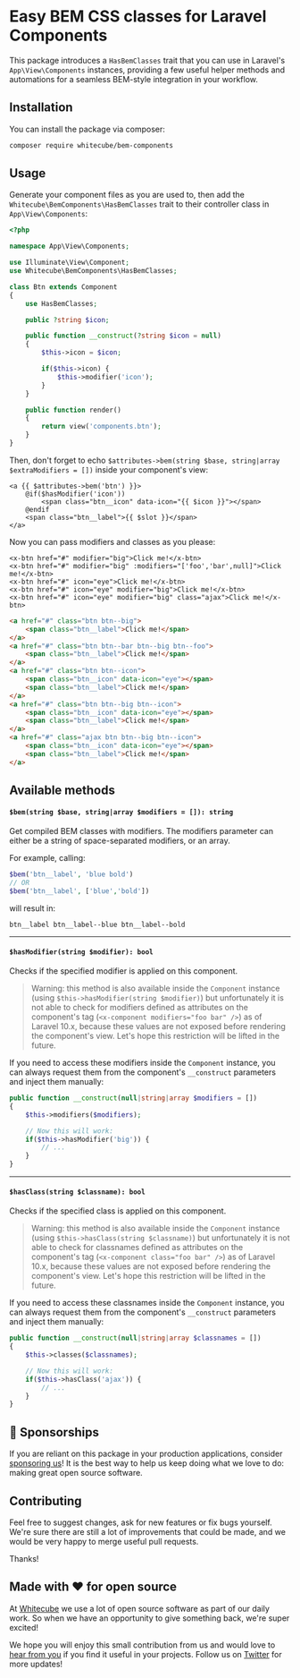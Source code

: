 # Easy BEM CSS classes for Laravel Components

This package introduces a `HasBemClasses` trait that you can use in Laravel's `App\View\Components` instances, providing a few useful helper methods and automations for a seamless BEM-style integration in your workflow.

## Installation

You can install the package via composer:

```bash
composer require whitecube/bem-components
```

## Usage

Generate your component files as you are used to, then add the `Whitecube\BemComponents\HasBemClasses` trait to their controller class in `App\View\Components`:

```php
<?php

namespace App\View\Components;

use Illuminate\View\Component;
use Whitecube\BemComponents\HasBemClasses;

class Btn extends Component
{
    use HasBemClasses;

    public ?string $icon;

    public function __construct(?string $icon = null)
    {
        $this->icon = $icon;

        if($this->icon) {
            $this->modifier('icon');
        }
    }

    public function render()
    {
        return view('components.btn');
    }
}
```

Then, don't forget to echo `$attributes->bem(string $base, string|array $extraModifiers = [])` inside your component's view:

```blade
<a {{ $attributes->bem('btn') }}>
    @if($hasModifier('icon'))
        <span class="btn__icon" data-icon="{{ $icon }}"></span>
    @endif
    <span class="btn__label">{{ $slot }}</span>
</a>
```

Now you can pass modifiers and classes as you please:

```blade
<x-btn href="#" modifier="big">Click me!</x-btn>
<x-btn href="#" modifier="big" :modifiers="['foo','bar',null]">Click me!</x-btn>
<x-btn href="#" icon="eye">Click me!</x-btn>
<x-btn href="#" icon="eye" modifier="big">Click me!</x-btn>
<x-btn href="#" icon="eye" modifier="big" class="ajax">Click me!</x-btn>
```
```html
<a href="#" class="btn btn--big">
    <span class="btn__label">Click me!</span>
</a>
<a href="#" class="btn btn--bar btn--big btn--foo">
    <span class="btn__label">Click me!</span>
</a>
<a href="#" class="btn btn--icon">
    <span class="btn__icon" data-icon="eye"></span>
    <span class="btn__label">Click me!</span>
</a>
<a href="#" class="btn btn--big btn--icon">
    <span class="btn__icon" data-icon="eye"></span>
    <span class="btn__label">Click me!</span>
</a>
<a href="#" class="ajax btn btn--big btn--icon">
    <span class="btn__icon" data-icon="eye"></span>
    <span class="btn__label">Click me!</span>
</a>
```

## Available methods

#### `$bem(string $base, string|array $modifiers = []): string`

Get compiled BEM classes with modifiers. The modifiers parameter can either be a string of space-separated modifiers, or an array.

For example, calling:
```php
$bem('btn__label', 'blue bold')
// OR
$bem('btn__label', ['blue','bold'])
```
will result in:
```
btn__label btn__label--blue btn__label--bold
```

---

#### `$hasModifier(string $modifier): bool`

Checks if the specified modifier is applied on this component.

> Warning: this method is also available inside the `Component` instance (using `$this->hasModifier(string $modifier)`) but unfortunately it is not able to check for modifiers defined as attributes on the component's tag (`<x-component modifiers="foo bar" />`) as of Laravel 10.x, because these values are not exposed before rendering the component's view. Let's hope this restriction will be lifted in the future.

If you need to access these modifiers inside the `Component` instance, you can always request them from the component's `__construct` parameters and inject them manually:

```php
public function __construct(null|string|array $modifiers = [])
{
    $this->modifiers($modifiers);

    // Now this will work:
    if($this->hasModifier('big')) {
        // ...
    }
}
```

---

#### `$hasClass(string $classname): bool`

Checks if the specified class is applied on this component.

> Warning: this method is also available inside the `Component` instance (using `$this->hasClass(string $classname)`) but unfortunately it is not able to check for classnames defined as attributes on the component's tag (`<x-component class="foo bar" />`) as of Laravel 10.x, because these values are not exposed before rendering the component's view. Let's hope this restriction will be lifted in the future.

If you need to access these classnames inside the `Component` instance, you can always request them from the component's `__construct` parameters and inject them manually:

```php
public function __construct(null|string|array $classnames = [])
{
    $this->classes($classnames);

    // Now this will work:
    if($this->hasClass('ajax')) {
        // ...
    }
}
```

## 💖 Sponsorships

If you are reliant on this package in your production applications, consider [sponsoring us](https://github.com/sponsors/whitecube)! It is the best way to help us keep doing what we love to do: making great open source software.

## Contributing

Feel free to suggest changes, ask for new features or fix bugs yourself. We're sure there are still a lot of improvements that could be made, and we would be very happy to merge useful pull requests.

Thanks!

## Made with ❤️ for open source

At [Whitecube](https://www.whitecube.be) we use a lot of open source software as part of our daily work.
So when we have an opportunity to give something back, we're super excited!

We hope you will enjoy this small contribution from us and would love to [hear from you](mailto:hello@whitecube.be) if you find it useful in your projects. Follow us on [Twitter](https://twitter.com/whitecube_be) for more updates!

